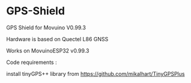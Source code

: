 # GPS-Shield
GPS Shield for Movuino V0.99.3

Hardware is based on Quectel L86 GNSS 

Works on MovuinoESP32 v0.99.3 

Code requirements : 

install tinyGPS++ library from https://github.com/mikalhart/TinyGPSPlus
